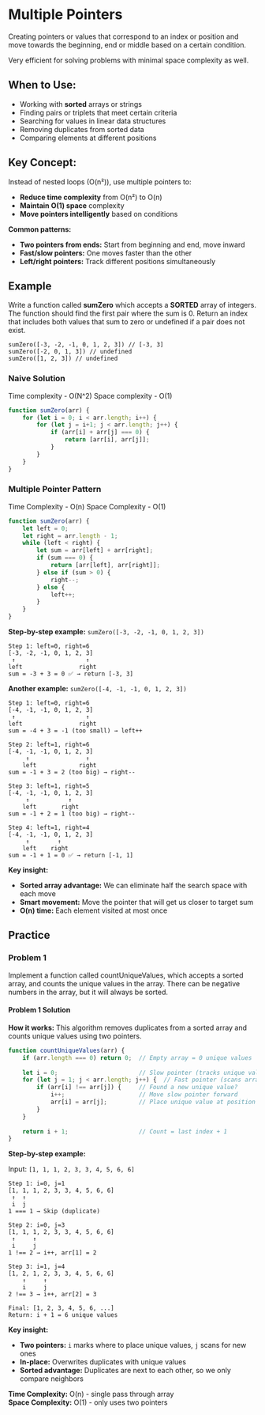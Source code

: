# Multiple Pointers

Creating pointers or values that correspond to an index or position and move towards the beginning, end or middle based on a certain condition.

Very efficient for solving problems with minimal space complexity as well.

## When to Use:
- Working with **sorted** arrays or strings
- Finding pairs or triplets that meet certain criteria
- Searching for values in linear data structures
- Removing duplicates from sorted data
- Comparing elements at different positions

## Key Concept:
Instead of nested loops (O(n²)), use multiple pointers to:
- **Reduce time complexity** from O(n²) to O(n)
- **Maintain O(1) space** complexity
- **Move pointers intelligently** based on conditions

**Common patterns:**
- **Two pointers from ends:** Start from beginning and end, move inward
- **Fast/slow pointers:** One moves faster than the other
- **Left/right pointers:** Track different positions simultaneously

## Example 

Write a function called **sumZero** which accepts a **SORTED** array of integers. The function should find the first pair where the sum is 0. Return an index that includes both values that sum to zero or undefined if a pair does not exist.

```jaascript
sumZero([-3, -2, -1, 0, 1, 2, 3]) // [-3, 3]
sumZero([-2, 0, 1, 3]) // undefined
sumZero([1, 2, 3]) // undefined
```

### Naive Solution

Time complexity - O(N^2)
Space complexity - O(1)

```javascript
function sumZero(arr) {
    for (let i = 0; i < arr.length; i++) {
        for (let j = i+1; j < arr.length; j++) {
            if (arr[i] + arr[j] === 0) {
                return [arr[i], arr[j]];
            }
        }
    }
}
```

### Multiple Pointer Pattern

Time Complexity - O(n)
Space Complexity - O(1)

```javascript
function sumZero(arr) {
    let left = 0;
    let right = arr.length - 1;
    while (left < right) {
        let sum = arr[left] + arr[right];
        if (sum === 0) {
            return [arr[left], arr[right]];
        } else if (sum > 0) {
            right--;
        } else {
            left++;
        }
    }
}
```

**Step-by-step example:** `sumZero([-3, -2, -1, 0, 1, 2, 3])`

```
Step 1: left=0, right=6
[-3, -2, -1, 0, 1, 2, 3]
 ↑                    ↑
left                right
sum = -3 + 3 = 0 ✅ → return [-3, 3]
```

**Another example:** `sumZero([-4, -1, -1, 0, 1, 2, 3])`

```
Step 1: left=0, right=6
[-4, -1, -1, 0, 1, 2, 3]
 ↑                    ↑
left                right  
sum = -4 + 3 = -1 (too small) → left++

Step 2: left=1, right=6  
[-4, -1, -1, 0, 1, 2, 3]
     ↑                ↑
    left            right
sum = -1 + 3 = 2 (too big) → right--

Step 3: left=1, right=5
[-4, -1, -1, 0, 1, 2, 3]
     ↑           ↑
    left       right
sum = -1 + 2 = 1 (too big) → right--

Step 4: left=1, right=4
[-4, -1, -1, 0, 1, 2, 3]
     ↑        ↑
    left    right  
sum = -1 + 1 = 0 ✅ → return [-1, 1]
```

**Key insight:** 
- **Sorted array advantage:** We can eliminate half the search space with each move
- **Smart movement:** Move the pointer that will get us closer to target sum
- **O(n) time:** Each element visited at most once

## Practice

### Problem 1

Implement a function called countUniqueValues, which accepts a sorted array, and counts the unique values in the array. There can be negative numbers in the array, but it will always be sorted.

#### Problem 1 Solution

**How it works:** This algorithm removes duplicates from a sorted array and counts unique values using two pointers.

```javascript
function countUniqueValues(arr) {
    if (arr.length === 0) return 0;  // Empty array = 0 unique values
    
    let i = 0;                       // Slow pointer (tracks unique values)
    for (let j = 1; j < arr.length; j++) {  // Fast pointer (scans array)
        if (arr[i] !== arr[j]) {     // Found a new unique value?
            i++;                     // Move slow pointer forward
            arr[i] = arr[j];         // Place unique value at position i
        }
    }
    
    return i + 1;                    // Count = last index + 1
}
```

**Step-by-step example:**

Input: `[1, 1, 1, 2, 3, 3, 4, 5, 6, 6]`

```
Step 1: i=0, j=1
[1, 1, 1, 2, 3, 3, 4, 5, 6, 6]
 ↑  ↑
 i  j
1 === 1 → Skip (duplicate)

Step 2: i=0, j=3  
[1, 1, 1, 2, 3, 3, 4, 5, 6, 6]
 ↑     ↑
 i     j
1 !== 2 → i++, arr[1] = 2

Step 3: i=1, j=4
[1, 2, 1, 2, 3, 3, 4, 5, 6, 6]
    ↑     ↑
    i     j
2 !== 3 → i++, arr[2] = 3

Final: [1, 2, 3, 4, 5, 6, ...]
Return: i + 1 = 6 unique values
```

**Key insight:** 
- **Two pointers:** `i` marks where to place unique values, `j` scans for new ones
- **In-place:** Overwrites duplicates with unique values
- **Sorted advantage:** Duplicates are next to each other, so we only compare neighbors

**Time Complexity:** O(n) - single pass through array  
**Space Complexity:** O(1) - only uses two pointers
